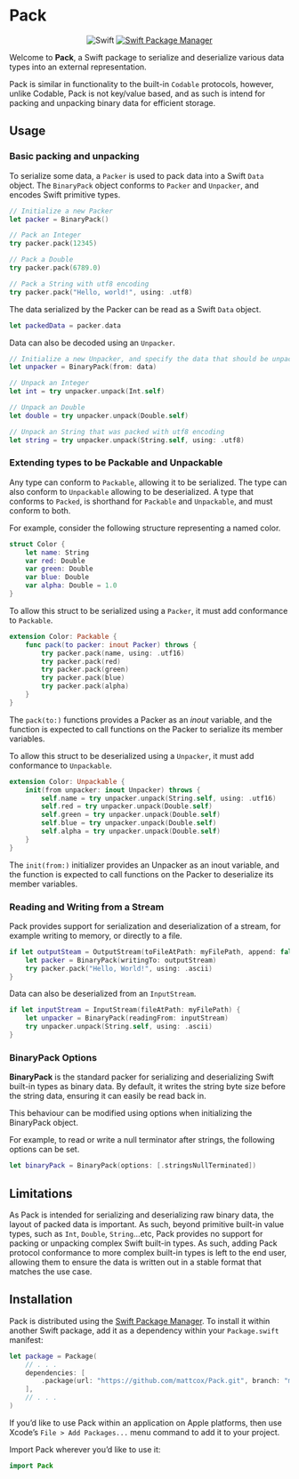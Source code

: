 # Pack

<p align="center">
    <img src="https://img.shields.io/badge/Swift-orange.svg" alt="Swift" />
    <a href="https://swift.org/package-manager">
        <img src="https://img.shields.io/badge/swiftpm-compatible-brightgreen.svg?style=flat" alt="Swift Package Manager" />
    </a>
</p>

Welcome to **Pack**, a Swift package to serialize and deserialize various data types into an external representation.

Pack is similar in functionality to the built-in `Codable` protocols, however, unlike Codable, Pack is not key/value based, and as such is intend for packing and unpacking binary data for efficient storage.

## Usage

### Basic packing and unpacking
To serialize some data, a `Packer` is used to pack data into a Swift `Data` object. The `BinaryPack` object conforms to `Packer` and `Unpacker`, and encodes Swift primitive types.

```swift
// Initialize a new Packer
let packer = BinaryPack()

// Pack an Integer
try packer.pack(12345)

// Pack a Double
try packer.pack(6789.0)

// Pack a String with utf8 encoding
try packer.pack("Hello, world!", using: .utf8)
```

The data serialized by the Packer can be read as a Swift `Data` object.

```swift
let packedData = packer.data
```

Data can also be decoded using an `Unpacker`.

```swift
// Initialize a new Unpacker, and specify the data that should be unpacked
let unpacker = BinaryPack(from: data)

// Unpack an Integer
let int = try unpacker.unpack(Int.self)

// Unpack an Double
let double = try unpacker.unpack(Double.self)

// Unpack an String that was packed with utf8 encoding
let string = try unpacker.unpack(String.self, using: .utf8)
```

### Extending types to be Packable and Unpackable
Any type can conform to `Packable`, allowing it to be serialized. The type can also conform to `Unpackable` allowing to be deserialized. A type that conforms to `Packed`, is shorthand for `Packable` and `Unpackable`, and must conform to both.

For example, consider the following structure representing a named color.

```swift
struct Color {
    let name: String
    var red: Double
    var green: Double
    var blue: Double
    var alpha: Double = 1.0
}
```

To allow this struct to be serialized using a `Packer`, it must add conformance to `Packable`.

```swift
extension Color: Packable {
    func pack(to packer: inout Packer) throws {
        try packer.pack(name, using: .utf16)
        try packer.pack(red)
        try packer.pack(green)
        try packer.pack(blue)
        try packer.pack(alpha)
    }
}
```

The `pack(to:)` functions provides a Packer as an _inout_ variable, and the function is expected to call functions on the Packer to serialize its member variables.

To allow this struct to be deserialized using a `Unpacker`, it must add conformance to `Unpackable`.

```swift
extension Color: Unpackable {
    init(from unpacker: inout Unpacker) throws {
        self.name = try unpacker.unpack(String.self, using: .utf16)
        self.red = try unpacker.unpack(Double.self)
        self.green = try unpacker.unpack(Double.self)
        self.blue = try unpacker.unpack(Double.self)
        self.alpha = try unpacker.unpack(Double.self)
    }
}
```

The `init(from:)` initializer provides an Unpacker as an inout variable, and the function is expected to call functions on the Packer to deserialize its member variables.

### Reading and Writing from a Stream
Pack provides support for serialization and deserialization of a stream, for example writing to memory, or directly to a file.

```swift
if let outputSteam = OutputStream(toFileAtPath: myFilePath, append: false) {
    let packer = BinaryPack(writingTo: outputStream)
    try packer.pack("Hello, World!", using: .ascii)
}
```

Data can also be deserialized from an `InputStream`.

```swift
if let inputStream = InputStream(fileAtPath: myFilePath) {
    let unpacker = BinaryPack(readingFrom: inputStream)
    try unpacker.unpack(String.self, using: .ascii)
}
```

### BinaryPack Options
**BinaryPack** is the standard packer for serializing and deserializing Swift built-in types as binary data. By default, it writes the string byte size before the string data, ensuring it can easily be read back in.

This behaviour can be modified using options when initializing the BinaryPack object.

For example, to read or write a null terminator after strings, the following options can be set.

```swift
let binaryPack = BinaryPack(options: [.stringsNullTerminated])
```

## Limitations

As Pack is intended for serializing and deserializing raw binary data, the layout of packed data is important. As such, beyond primitive built-in value types, such as `Int`, `Double`, `String`...etc, Pack provides no support for packing or unpacking complex Swift built-in types. As such, adding Pack protocol conformance to more complex built-in types is left to the end user, allowing them to ensure the data is written out in a stable format that matches the use case.

## Installation

Pack is distributed using the [Swift Package Manager](https://swift.org/package-manager). To install it within another Swift package, add it as a dependency within your `Package.swift` manifest:

```swift
let package = Package(
    // . . .
    dependencies: [
        .package(url: "https://github.com/mattcox/Pack.git", branch: "main")
    ],
    // . . .
)
```

If you’d like to use Pack within an application on Apple platforms, then use Xcode’s `File > Add Packages...` menu command to add it to your project.

Import Pack wherever you’d like to use it:
```swift
import Pack
```
